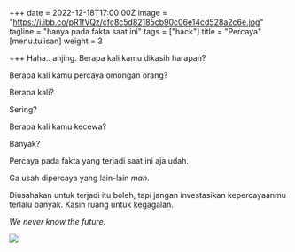 +++
date = 2022-12-18T17:00:00Z
image = "https://i.ibb.co/pR1fVQz/cfc8c5d82185cb90c06e14cd528a2c6e.jpg"
tagline = "hanya pada fakta saat ini"
tags = ["hack"]
title = "Percaya"
[menu.tulisan]
weight = 3

+++
Haha.. anjing. Berapa kali kamu dikasih harapan?

Berapa kali kamu percaya omongan orang?

Berapa kali?

Sering?

Berapa kali kamu kecewa?

Banyak?

Percaya pada fakta yang terjadi saat ini aja udah.

Ga usah dipercaya yang lain-lain _mah_.

Diusahakan untuk terjadi itu boleh, tapi jangan investasikan kepercayaanmu terlalu banyak. Kasih ruang untuk kegagalan.

_We never know the future._

![](https://i.ibb.co/pR1fVQz/cfc8c5d82185cb90c06e14cd528a2c6e.jpg)